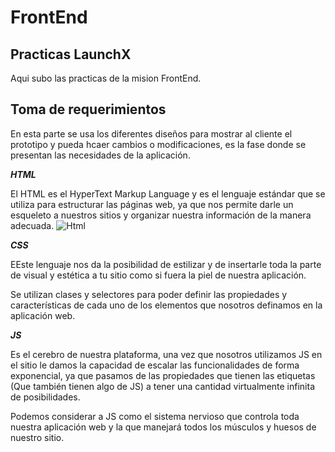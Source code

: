 # FrontEnd

## Practicas LaunchX

Aqui subo las practicas de la mision FrontEnd.

## **Toma de requerimientos**

En esta parte se usa los diferentes diseños para mostrar al cliente el prototipo y pueda hcaer cambios o modificaciones, es la fase donde se presentan las necesidades de la aplicación.

**_HTML_**

El HTML es el HyperText Markup Language y es el lenguaje estándar que se utiliza para estructurar las páginas web, ya que nos permite darle un esqueleto a nuestros sitios y organizar nuestra información de la manera adecuada.
![Html](./html/)

**_CSS_**

EEste lenguaje nos da la posibilidad de estilizar y de insertarle toda la parte de visual y estética a tu sitio como si fuera la piel de nuestra aplicación.

Se utilizan clases y selectores para poder definir las propiedades y características de cada uno de los elementos que nosotros definamos en la aplicación web.


**_JS_**

Es el cerebro de nuestra plataforma, una vez que nosotros utilizamos JS en el sitio le damos la capacidad de escalar las funcionalidades de forma exponencial, ya que pasamos de las propiedades que tienen las etiquetas (Que también tienen algo de JS) a tener una cantidad virtualmente infinita de posibilidades.

Podemos considerar a JS como el sistema nervioso que controla toda nuestra aplicación web y la que manejará todos los músculos y huesos de nuestro sitio.

